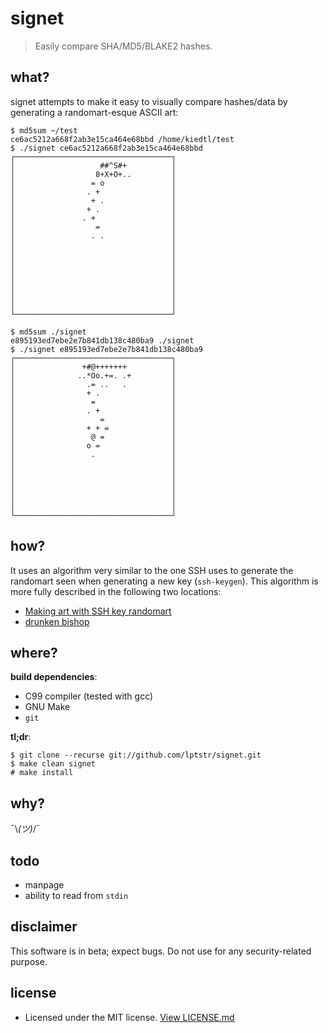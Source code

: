 # signet

> Easily compare SHA/MD5/BLAKE2 hashes.

## what?

signet attempts to make it easy to visually compare hashes/data by generating a
randomart-esque ASCII art:

```
$ md5sum ~/test
ce6ac5212a668f2ab3e15ca464e68bbd /home/kiedtl/test
$ ./signet ce6ac5212a668f2ab3e15ca464e68bbd
┌───────────────────────────────────┐
│                   ##^S#+          │
│                  8+X+O+..         │
│                 = o               │
│                . +                │
│                 + .               │
│                + .                │
│               . +                 │
│                  =                │
│                 . .               │
│                                   │
│                                   │
│                                   │
│                                   │
│                                   │
│                                   │
│                                   │
│                                   │
└───────────────────────────────────┘

$ md5sum ./signet
e895193ed7ebe2e7b841db138c480ba9 ./signet
$ ./signet e895193ed7ebe2e7b841db138c480ba9
┌───────────────────────────────────┐
│               +#@+++++++          │
│              ..*Oo.+=. .+         │
│                .= ..   .          │
│                + .                │
│                 =                 │
│                . +                │
│                   =               │
│                + + =              │
│                 @ =               │
│                o =                │
│                 .                 │
│                                   │
│                                   │
│                                   │
│                                   │
│                                   │
│                                   │
└───────────────────────────────────┘
```

## how?

It uses an algorithm very similar to the one SSH uses to generate the
randomart seen when generating a new key (`ssh-keygen`). This algorithm
is more fully described in the following two locations:

- [Making art with SSH key randomart](https://blog.benjojo.co.uk/post/ssh-randomart-how-does-it-work-art)
- [drunken bishop](http://www.dirk-loss.de/sshvis/drunken_bishop.pdf)

## where?

**build dependencies**:
- C99 compiler (tested with gcc)
- GNU Make
- `git`

**tl;dr**:
```
$ git clone --recurse git://github.com/lptstr/signet.git
$ make clean signet
# make install
```

## why?

¯\\_(ツ)_/¯

## todo

- manpage
- ability to read from `stdin`

## disclaimer

This software is in beta; expect bugs. Do not use for any security-related
purpose.

## license

- Licensed under the MIT license. [View LICENSE.md](LICENSE.md)
